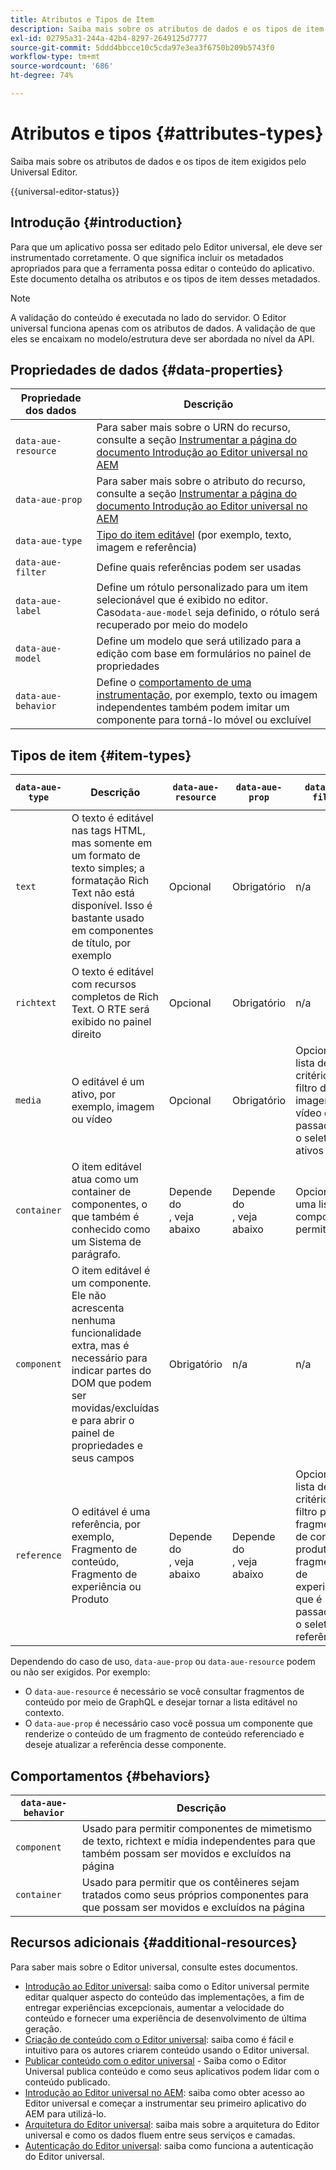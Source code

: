 ```yaml
---
title: Atributos e Tipos de Item
description: Saiba mais sobre os atributos de dados e os tipos de item exigidos pelo Universal Editor.
exl-id: 02795a31-244a-42b4-8297-2649125d7777
source-git-commit: 5ddd4bbcce10c5cda97e3ea3f6750b209b5743f0
workflow-type: tm+mt
source-wordcount: '686'
ht-degree: 74%

---
```



# Atributos e tipos {#attributes-types}

Saiba mais sobre os atributos de dados e os tipos de item exigidos pelo Universal Editor.

{{universal-editor-status}}

## Introdução {#introduction}

Para que um aplicativo possa ser editado pelo Editor universal, ele deve ser instrumentado corretamente. O que significa incluir os metadados apropriados para que a ferramenta possa editar o conteúdo do aplicativo. Este documento detalha os atributos e os tipos de item desses metadados.

>[!NOTE]
>
>A validação do conteúdo é executada no lado do servidor. O Editor universal funciona apenas com os atributos de dados. A validação de que eles se encaixam no modelo/estrutura deve ser abordada no nível da API.

## Propriedades de dados {#data-properties}

| Propriedade dos dados | Descrição |
|---|---|
| `data-aue-resource` | Para saber mais sobre o URN do recurso, consulte a seção [Instrumentar a página do documento Introdução ao Editor universal no AEM](getting-started.md#instrument-thepage) |
| `data-aue-prop` | Para saber mais sobre o atributo do recurso, consulte a seção [Instrumentar a página do documento Introdução ao Editor universal no AEM](getting-started.md#instrument-thepage) |
| `data-aue-type` | [Tipo do item editável](#item-types) (por exemplo, texto, imagem e referência) |
| `data-aue-filter` | Define quais referências podem ser usadas |
| `data-aue-label` | Define um rótulo personalizado para um item selecionável que é exibido no editor. <br>Caso`data-aue-model` seja definido, o rótulo será recuperado por meio do modelo |
| `data-aue-model` | Define um modelo que será utilizado para a edição com base em formulários no painel de propriedades |
| `data-aue-behavior` | Define o [comportamento de uma instrumentação,](#behaviors) por exemplo, texto ou imagem independentes também podem imitar um componente para torná-lo móvel ou excluível |

## Tipos de item {#item-types}

| `data-aue-type` | Descrição | `data-aue-resource` | `data-aue-prop` | `data-aue-filter` | `data-aue-label` | `data-aue-model` | `data-aue-behavior` |
|---|---|---|---|---|---|---|---|
| `text` | O texto é editável nas tags HTML, mas somente em um formato de texto simples; a formatação Rich Text não está disponível. Isso é bastante usado em componentes de título, por exemplo | Opcional | Obrigatório | n/a | Opcional | n/a | Opcional |
| `richtext` | O texto é editável com recursos completos de Rich Text. O RTE será exibido no painel direito | Opcional | Obrigatório | n/a | Opcional | n/a | Opcional |
| `media` | O editável é um ativo, por exemplo, imagem ou vídeo | Opcional | Obrigatório | Opcional<br>lista de critérios de filtro de imagem ou vídeo que é passada para o seletor de ativos | Opcional | n/a | Opcional |
| `container` | O item editável atua como um container de componentes, o que também é conhecido como um Sistema de parágrafo. | Depende do <br>, veja abaixo | Depende do <br>, veja abaixo | Opcional<br>uma lista de componentes permitidos | Opcional | n/a | n/a |
| `component` | O item editável é um componente. Ele não acrescenta nenhuma funcionalidade extra, mas é necessário para indicar partes do DOM que podem ser movidas/excluídas e para abrir o painel de propriedades e seus campos | Obrigatório | n/a | n/a | Opcional | Opcional | n/a |
| `reference` | O editável é uma referência, por exemplo, Fragmento de conteúdo, Fragmento de experiência ou Produto | Depende do <br>, veja abaixo | Depende do <br>, veja abaixo | Opcional<br>lista de critérios de filtro para fragmentos de conteúdo, produtos ou fragmentos de experiência que é passada para o seletor de referência | Opcional | Opcional | n/a |

Dependendo do caso de uso, `data-aue-prop` ou `data-aue-resource` podem ou não ser exigidos. Por exemplo:

* O `data-aue-resource` é necessário se você consultar fragmentos de conteúdo por meio de GraphQL e desejar tornar a lista editável no contexto.
* O `data-aue-prop` é necessário caso você possua um componente que renderize o conteúdo de um fragmento de conteúdo referenciado e deseje atualizar a referência desse componente.

## Comportamentos {#behaviors}

| `data-aue-behavior` | Descrição |
|---|---|
| `component` | Usado para permitir componentes de mimetismo de texto, richtext e mídia independentes para que também possam ser movidos e excluídos na página |
| `container` | Usado para permitir que os contêineres sejam tratados como seus próprios componentes para que possam ser movidos e excluídos na página |

## Recursos adicionais {#additional-resources}

Para saber mais sobre o Editor universal, consulte estes documentos.

* [Introdução ao Editor universal](introduction.md): saiba como o Editor universal permite editar qualquer aspecto do conteúdo das implementações, a fim de entregar experiências excepcionais, aumentar a velocidade do conteúdo e fornecer uma experiência de desenvolvimento de última geração.
* [Criação de conteúdo com o Editor universal](/help/sites-cloud/authoring/universal-editor/authoring.md): saiba como é fácil e intuitivo para os autores criarem conteúdo usando o Editor universal.
* [Publicar conteúdo com o editor universal](/help/sites-cloud/authoring/universal-editor/publishing.md) - Saiba como o Editor Universal publica conteúdo e como seus aplicativos podem lidar com o conteúdo publicado.
* [Introdução ao Editor universal no AEM](getting-started.md): saiba como obter acesso ao Editor universal e começar a instrumentar seu primeiro aplicativo do AEM para utilizá-lo.
* [Arquitetura do Editor universal](architecture.md): saiba mais sobre a arquitetura do Editor universal e como os dados fluem entre seus serviços e camadas.
* [Autenticação do Editor universal](authentication.md): saiba como funciona a autenticação do Editor universal.
